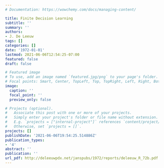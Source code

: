 ```yaml
---
# Documentation: https://wowchemy.com/docs/managing-content/

title: Finite Decision Learning
subtitle: ''
summary: ''
authors:
- J. De Leeuw
tags: []
categories: []
date: '1972-01-01'
lastmod: 2021-06-06T12:54:25-07:00
featured: false
draft: false

# Featured image
# To use, add an image named `featured.jpg/png` to your page's folder.
# Focal points: Smart, Center, TopLeft, Top, TopRight, Left, Right, BottomLeft, Bottom, BottomRight.
image:
  caption: ''
  focal_point: ''
  preview_only: false

# Projects (optional).
#   Associate this post with one or more of your projects.
#   Simply enter your project's folder or file name without extension.
#   E.g. `projects = ["internal-project"]` references `content/project/deep-learning/index.md`.
#   Otherwise, set `projects = []`.
projects: []
publishDate: '2021-06-06T19:54:25.514886Z'
publication_types:
- '4'
abstract: ''
publication: ''
url_pdf: http://deleeuwpdx.net/janspubs/1972/reports/deleeuw_R_72b.pdf
---
```

